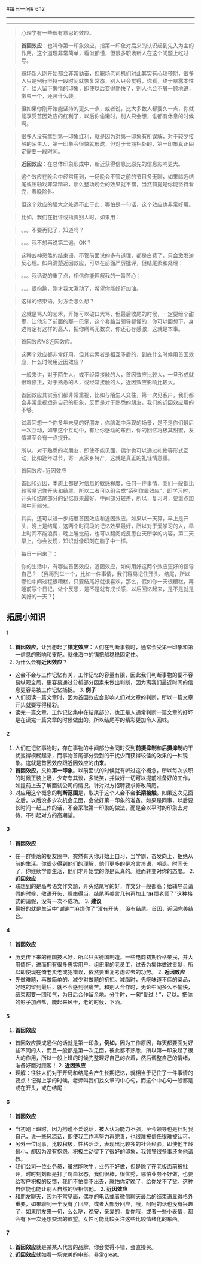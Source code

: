 #每日一问# 6.12

---
<!-- toc -->
---

>心理学有一些很有意思的效应。

>**首因效应**：也叫作第一印象效应，指第一印象对后来的认识起到先入为主的作用。这个道理非常简单，看似都懂，但很多职场新人在这个问题上吃过亏。

>职场新人刚开始都会非常勤奋，但职场老司机们对此其实有心理预期，很多人只是例行坚持一段时间就恢复常态，别人只会觉得，你看，终于暴露本性了，给人留下懒惰的印象，即使以后变得勤快了，别人也会不屑一顾地说，懒虫一个，还装什么装。

>但如果你刚开始能坚持的更久一点，或者说，比大多数人都要久一点，你就能享受首因效应的红利了，以后你偷懒时，别人只会想，谁都有休息的时候啊。

>很多人没有拿到第一印象红利，就是因为对第一印象有所误解，对于较少接触的陌生人，第一印象会很快就形成，但对于长期相处的，第一印象真正固定需要一段时间。

>**近因效应**：在总体印象形成中，新近获得信息比原先的信息影响更大。

>这个效应在晚会中经常用到，一场晚会不管之前的节目多无聊，如果临近结尾或压轴戏非常精彩，那么整场晚会的效果就不错，当然前提是你能坚持看完，春晚除外。

>但这个效应的强大之处远不止于此，哪怕是一句话，这个效应也非常好用。

>比如，我们在批评或指责别人时，如果用：

>。。。不要再犯了，知道吗？

>。。。我不想再说第二遍，OK？

>这种凶神恶煞的结束语，不管前面说的多有道理，都是白费了，只会激发逆反心理。如果清楚近因效应，可以在前面严厉批评，但结尾柔和处理：

>。。。我话说的重了点，相信你能理解我的一番苦心；

>。。。很抱歉，刚才我太激动了，希望你能好好加油。

>这样的结束语，对方会怎么想？

>这就是骂人的艺术，开始可以破口大骂，但最后收尾的时候，一定要给个甜枣，让他忘了前面的那一巴掌，这个套路当领导都懂的，你可以回想下，身边肯定有这样的高人，把你痛骂无数次，你还心存感激，这就是本事。

>首因效应VS近因效应。

>这两个效应都非常好用，但其实两者是相互矛盾的，到底什么时候用首因效应，什么时候用近因效应？

>一般来讲，对于陌生人，或不经常接触的人，首因效应比较大，一旦形成就很难修正，对于熟悉的人，或经常接触的人，近因效应影响比较大。

>首因效应其实我们都非常重视，比如与陌生人交往，第一次见客户，我们都会非常重视塑造自己的形象，反而是对于熟悉的朋友，我们的近因效应用的不够。

>试着回想一个你多年未见的好朋友，你脑海中浮现的场景，是不是你们最后一次互动，如果这个互动中，有让你感动的东西，你的回忆将极其甜蜜，友情甚至会有一点提升。

>所以，对于熟悉的老朋友，即使不能见面，偶尔也可以通过礼物等形式互动，比如逢年过节，寄一点家乡特产，这就是真正的礼轻情意重。

>首因效应+近因效应

>首因和近因，本质上都是对信息的敏感程度，任何一件事情，我们一般都比较容易记住开头和结尾，所以二者可以组合成“系列位置效应”，即学习时，开头和结尾部分的记忆效果最好，中间部分较差，所以，复习时，要重点加强中间部分。

>其实，还可以进一步拓展首因效应和近因效应。如果以一天算，早上是开头，晚上是结尾，这两个时间段的记忆效果最好，所以对于爱学习的人，早上时间不能浪费，晚上睡觉前，也可以翻阅或反思白天所学的内容，第二天早上，你会发现，知识就像印刻在脑子中一样。

>每日一问来了：

>你的生活中，有哪些首因效应，近因效应，如何用好这两个效应更好的指导自己？
【我再列举一个，比如一件事情，我们容易记住开头、结尾，所以哪怕中间过程很糟糕，只要结尾好就很喜欢，那么，假如你一天很糟糕，再睡前写个日记，做个反思，是不是就有成长感，以后回忆起来，是不是就是美好的一天？】

## 拓展小知识 ##

#### 1 ####
   1. **首因效应**，让我想起了**锚定效应**：人们在判断事物时，通常会受第一印象和第一信息的影响和支配。就像海中的锚把船稳稳固定住。
   2. 为什么会有**近因效应**？
- 这会不会与工作记忆有关，工作记忆的容量有限，因此我们判断事物的便不容易纵观全局，更容易通过分析部分因素来做出判断，因为离我们最近时间的信息更容易被工作记忆捕捉。
   3. **例子**
- 人们阅读一篇文章时，因为首因效应会影响人们对文章的判断，所以一篇文章开头就要写得精彩。
- 读完一篇文章，工作记忆集中在结尾部分，也正是人通常判断一篇文章的好坏是在读完一篇文章的时候做出的。所以结尾写的精彩更加令人回味。

#### 2 ####
   1. 人们在记忆事物时，存在事物的中间部分会同时受到**前摄抑制**和**后摄抑制**的干扰变得模糊起来，而事物首尾部分受到的干扰少而获得较佳的效果的一种现象。这就是首因效应跟近因效应的**由来**。
   2. **首因效应**，又称**第一印象**。以前面试的时候就有听过这个概念，所以每次求职的时候正装上场，少夸夸其谈，多微笑，并做好一切可以提前准备好的工作，如提前上去了解面试公司的情况，针对对方招聘要求修改简历。
   3. 对应用这个概念的**判断范围**是，取决于这个人会不会**长期接触**。如果这次见面之后，以后没多少次机会见面，会做好第一印象的准备。如果是同事，以后要长时间一起工作的话，不会采取第一印象的做法，而是会以平时的印象去对待，不引起对方的高期望。

#### 3 ####
   1. **首因效应**
- 在一群堕落的朋友圈中，突然有天你开始上自习，当学霸，奋发向上，拒绝从前的生活。你很少得到他们的理解，他们更多的是冷言冷语，嘲讽。时间长了，你继续学霸生活，他们才开始觉的你是认真的。继而转变对你的态度。
   2. **近因效应**
- 联想到的是高考语文作文题，开头结尾写的好，作文分一般都高；给辅导员请假的时候，敬语开头，理由得当，结尾再美言几句再加上“麻烦老师了”这种格式的请假，没有一次不成功。
   3. **建议**
- 最好的就是生活中“谢谢”“麻烦你了”没有开头， 没有结尾。首因，近因完美结合。

#### 4 ####
   1. **首因效应**
- 历史传下来的德国技术好，所以只买德国制造。一些电商初期价格亲民，并大用情怀，进而拥有很多忠实用户。组织里的老员工，过去为集体做过贡献，所以即使现在倚老卖老或犯错误，依然要重复考虑过去的功劳。
   2. **近因效应**
- 先做难题，再做简单的，减少对做题的抗拒。减脂时，先吃味道不佳的菜品，好吃的留到最后，就不会感到很痛苦。和别人合作时，无论中间多么不愉快，结束都要一团和气，为日后合作留余地。分手时，一句“爱过！”，足以。把你的影子加点盐，腌起来风干，老的时候，下酒。

#### 5 ####
   1. **首因效应**
- 首因效应换成通俗的话就是第一印象，**例如**，因为工作原因，每天都要面对好些不同的人，而且一般都是第一次见面，彼此都不熟悉，所以第一印象起了很大的作用，所以一般上班的时候先整理好自己的衣着，然后调整自己的情绪，准备好面对顾客！
   2. **近因效应**
- 理解：往往人们对于开局和结尾会产生长期记忆，就相当于记住了一件事情的要点！记得上学的时候，老师叫我们找文章的中心句，而这个中心句一般都是或在开头，或在结尾！

#### 6 ####
  1. **首因效应**
 - 当初刚上班时，因为拘谨不爱说话，被人认为能力不强，至今领导也是针对我自己，说一些风凉话，即使我工作再努力再完善，也很难被信任很难被认可。
- 另外一位同事，比较积极，性格活泛，表现出比较多的社会经验，即使他年龄最小，却因为没有抱怨，积极主动留下了很好的印象，我领导很多事还向他请教。
- 我们公司一位业务员，虽然能吹牛，业务不好做，但是除了在老板面前被批评，时时刻刻都是打了鸡血状态，我们很棒，很优秀，哪怕业务不好做，也要给客户积极的反馈，我们不怕卖不出去，就怕你定晚了，给你发不了货。这种自信能也能让别人自然的很相信他。
  2. **近因效应**
 - 和朋友聊天，因为不常见面，偶尔的电话或者微信聊天最后的结束语显得格外重要，如果聊到一半没有了回应，或者大部分回应，哦，呵呵的话也没有兴趣了，如果朋友来一句，么么哒，晚安，亲爱的，爱你哦，或者一些小表情，都会有下一次还想交流的欲望。女性可能比较关注这些比较情绪化的东西。
 
#### 7 ####
  1. **首因效应**就是某某人代言的品牌，你会觉得不错，会直接买。
  2. **近因效应**就如看一场完美的电影，非常great。













